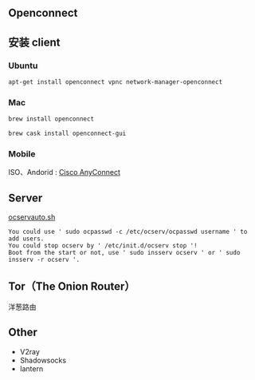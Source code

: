 Openconnect
-----------------

## 安装 client

### Ubuntu
```bash
apt-get install openconnect vpnc network-manager-openconnect
```

### Mac
```bash
brew install openconnect

brew cask install openconnect-gui
```

### Mobile
ISO、Andorid : [Cisco AnyConnect](https://apps.apple.com/cn/app/cisco-anyconnect/id1135064690)

## Server
[ocservauto.sh](./ocservauto.sh)



```
You could use ' sudo ocpasswd -c /etc/ocserv/ocpasswd username ' to add users.
You could stop ocserv by ' /etc/init.d/ocserv stop '!
Boot from the start or not, use ' sudo insserv ocserv ' or ' sudo insserv -r ocserv '.
```

Tor（The Onion Router）
----------
洋葱路由


Other
----------

* V2ray
* Shadowsocks
* lantern
